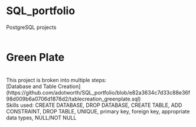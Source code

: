 # SQL_portfolio
PostgreSQL projects
<br>
<br>
# Green Plate
<br>
This project is broken into multiple steps:
<br>
[Database and Table Creation](https://github.com/adotworth/SQL_portfolio/blob/e82a3634c7d33c88e36f98d009b6a0706d1878d2/tablecreation_greenplate.sql)<br>
Skills used: CREATE DATABASE, DROP DATABASE, CREATE TABLE, ADD CONSTRAINT, DROP TABLE, UNIQUE, primary key, foreign key, appropriate data types, NULL/NOT NULL
<br>
<br>
<br>
